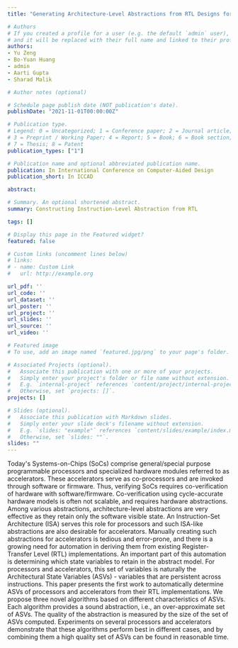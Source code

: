 ```yaml
---
title: "Generating Architecture-Level Abstractions from RTL Designs for Processors and Accelerators Part I: Determining Architectural State Variables"

# Authors
# If you created a profile for a user (e.g. the default `admin` user), write the username (folder name) here 
# and it will be replaced with their full name and linked to their profile.
authors:
- Yu Zeng
- Bo-Yuan Huang
- admin
- Aarti Gupta
- Sharad Malik

# Author notes (optional)

# Schedule page publish date (NOT publication's date).
publishDate: "2021-11-01T00:00:00Z"

# Publication type.
# Legend: 0 = Uncategorized; 1 = Conference paper; 2 = Journal article;
# 3 = Preprint / Working Paper; 4 = Report; 5 = Book; 6 = Book section;
# 7 = Thesis; 8 = Patent
publication_types: ["1"]

# Publication name and optional abbreviated publication name.
publication: In International Conference on Computer-Aided Design
publication_short: In ICCAD

abstract: 

# Summary. An optional shortened abstract.
summary: Constructing Instruction-Level Abstraction from RTL

tags: []

# Display this page in the Featured widget?
featured: false

# Custom links (uncomment lines below)
# links:
# - name: Custom Link
#   url: http://example.org

url_pdf: ''
url_code: ''
url_dataset: ''
url_poster: ''
url_project: ''
url_slides: ''
url_source: ''
url_video: ''

# Featured image
# To use, add an image named `featured.jpg/png` to your page's folder. 

# Associated Projects (optional).
#   Associate this publication with one or more of your projects.
#   Simply enter your project's folder or file name without extension.
#   E.g. `internal-project` references `content/project/internal-project/index.md`.
#   Otherwise, set `projects: []`.
projects: []

# Slides (optional).
#   Associate this publication with Markdown slides.
#   Simply enter your slide deck's filename without extension.
#   E.g. `slides: "example"` references `content/slides/example/index.md`.
#   Otherwise, set `slides: ""`.
slides: ""
---
```


Today's Systems-on-Chips (SoCs) comprise general/special purpose programmable processors and specialized hardware modules referred to as accelerators. These accelerators serve as co-processors and are invoked through software or firmware. Thus, verifying SoCs requires co-verification of hardware with software/firmware. Co-verification using cycle-accurate hardware models is often not scalable, and requires hardware abstractions. Among various abstractions, architecture-level abstractions are very effective as they retain only the software visible state. An Instruction-Set Architecture (ISA) serves this role for processors and such ISA-like abstractions are also desirable for accelerators. Manually creating such abstractions for accelerators is tedious and error-prone, and there is a growing need for automation in deriving them from existing Register-Transfer Level (RTL) implementations. An important part of this automation is determining which state variables to retain in the abstract model. For processors and accelerators, this set of variables is naturally the Architectural State Variables (ASVs) - variables that are persistent across instructions. This paper presents the first work to automatically determine ASVs of processors and accelerators from their RTL implementations. We propose three novel algorithms based on different characteristics of ASVs. Each algorithm provides a sound abstraction, i.e., an over-approximate set of ASVs. The quality of the abstraction is measured by the size of the set of ASVs computed. Experiments on several processors and accelerators demonstrate that these algorithms perform best in different cases, and by combining them a high quality set of ASVs can be found in reasonable time.